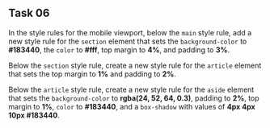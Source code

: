 ## Task 06
In the style rules for the mobile viewport, below the `main` style rule, add a new style rule for the `section` element that sets the `background-color` to **#183440**, the `color` to **#fff**, top margin to **4%**, and padding to **3%**. 

Below the `section` style rule, create a new style rule for the `article` element that sets the top margin to **1%** and padding to **2%**.

Below the `article` style rule, create a new style rule for the `aside` element that sets the `background-color` to  **rgba(24, 52, 64, 0.3)**,  padding to **2%**,  top margin to **1%**, `color` to **#183440**, and a `box-shadow` with values of  **4px 4px 10px #183440**.
 